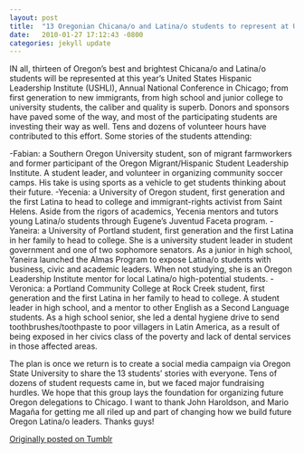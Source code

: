 ```yaml
---
layout: post
title:  "13 Oregonian Chicana/o and Latina/o students to represent at USHLI"
date:   2010-01-27 17:12:43 -0800
categories: jekyll update
---
```

IN all, thirteen of Oregon’s best and brightest Chicana/o and Latina/o students will be represented at this year’s United States Hispanic Leadership Institute (USHLI), Annual National Conference in Chicago; from first generation to new immigrants, from high school and junior college to university students, the caliber and quality is superb. Donors and sponsors have paved some of the way, and most of the participating students are investing their way as well. Tens and dozens of volunteer hours have contributed to this effort. Some stories of the students attending:

-Fabian: a Southern Oregon University student, son of migrant farmworkers and former participant of the Oregon Migrant/Hispanic Student Leadership Institute. A student leader, and volunteer in organizing community soccer camps. His take is using sports as a vehicle to get students thinking about their future.
-Yecenia: a University of Oregon student, first generation and the first Latina to head to college and immigrant-rights activist from Saint Helens. Aside from the rigors of academics, Yecenia mentors and tutors young Latina/o students through Eugene’s Juventud Faceta program.
-Yaneira: a University of Portland student, first generation and the first Latina in her family to head to college. She is a university student leader in student government and one of two sophomore senators. As a junior in high school, Yaneira launched the Almas Program to expose Latina/o students with business, civic and academic leaders. When not studying, she is an Oregon Leadership Institute mentor for local Latina/o high-potential students.
-Veronica: a Portland Community College at Rock Creek student, first generation and the first Latina in her family to head to college. A student leader in high school, and a mentor to other English as a Second Language students. As a high school senior, she led a dental hygiene drive to send toothbrushes/toothpaste to poor villagers in Latin America, as a result of being exposed in her civics class of the poverty and lack of dental services in those affected areas.

The plan is once we return is to create a social media campaign via Oregon State University to share the 13 students’ stories with everyone. Tens of dozens of student requests came in, but we faced major fundraising hurdles. We hope that this group lays the foundation for organizing future Oregon delegations to Chicago. I want to thank John Haroldson, and Mario Magaña for getting me all riled up and part of changing how we build future Oregon Latina/o leaders. Thanks guys!

[Originally posted on Tumblr](http://davidcmolina.tumblr.com/)
